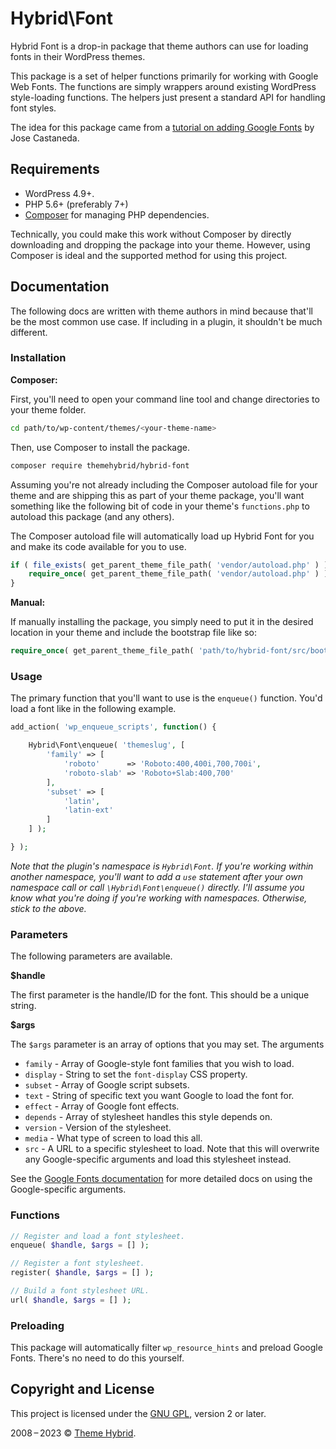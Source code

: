 # Hybrid\\Font

Hybrid Font is a drop-in package that theme authors can use for loading fonts in their WordPress themes.

This package is a set of helper functions primarily for working with Google Web Fonts. The functions are simply
wrappers around existing WordPress style-loading functions. The helpers just present a standard API for handling font styles.

The idea for this package came from a [tutorial on adding Google Fonts](https://blog.josemcastaneda.com/2016/02/29/adding-removing-fonts-from-a-theme/) by Jose Castaneda.

## Requirements

* WordPress 4.9+.
* PHP 5.6+ (preferably 7+)
* [Composer](https://getcomposer.org/) for managing PHP dependencies.

Technically, you could make this work without Composer by directly downloading and dropping the package into your theme.  However, using Composer is ideal and the supported method for using this project.

## Documentation

The following docs are written with theme authors in mind because that'll be the most common use case.  If including in a plugin, it shouldn't be much different.

### Installation

**Composer:**

First, you'll need to open your command line tool and change directories to your theme folder.

```bash
cd path/to/wp-content/themes/<your-theme-name>
```

Then, use Composer to install the package.

```bash
composer require themehybrid/hybrid-font
```

Assuming you're not already including the Composer autoload file for your theme and are shipping this as part of your theme package, you'll want something like the following bit of code in your theme's `functions.php` to autoload this package (and any others).

The Composer autoload file will automatically load up Hybrid Font for you and make its code available for you to use.

```php
if ( file_exists( get_parent_theme_file_path( 'vendor/autoload.php' ) ) ) {
	require_once( get_parent_theme_file_path( 'vendor/autoload.php' ) );
}
```

**Manual:**

If manually installing the package, you simply need to put it in the desired location in your theme and include the bootstrap file like so:

```php
require_once( get_parent_theme_file_path( 'path/to/hybrid-font/src/bootstrap-font.php' ) );
```

### Usage

The primary function that you'll want to use is the `enqueue()` function.  You'd load a font like in the following example.

```php
add_action( 'wp_enqueue_scripts', function() {

	Hybrid\Font\enqueue( 'themeslug', [
		'family' => [
			'roboto'      => 'Roboto:400,400i,700,700i',
			'roboto-slab' => 'Roboto+Slab:400,700'
		],
		'subset' => [
			'latin',
			'latin-ext'
		]
	] );

} );
```

_Note that the plugin's namespace is `Hybrid\Font`.  If you're working within another namespace, you'll want to add a `use` statement after your own namespace call or call `\Hybrid\Font\enqueue()` directly.  I'll assume you know what you're doing if you're working with namespaces.  Otherwise, stick to the above._

### Parameters

The following parameters are available.

**$handle**

The first parameter is the handle/ID for the font. This should be a unique string.

**$args**

The `$args` parameter is an array of options that you may set.  The arguments

* `family` - Array of Google-style font families that you wish to load.
* `display` - String to set the `font-display` CSS property.
* `subset` - Array of Google script subsets.
* `text` - String of specific text you want Google to load the font for.
* `effect` - Array of Google font effects.
* `depends` - Array of stylesheet handles this style depends on.
* `version` - Version of the stylesheet.
* `media` - What type of screen to load this all.
* `src` - A URL to a specific stylesheet to load. Note that this will overwrite any Google-specific arguments and load this stylesheet instead.

See the [Google Fonts documentation](https://developers.google.com/fonts/docs/getting_started) for more detailed docs on using the Google-specific arguments.

### Functions

```php
// Register and load a font stylesheet.
enqueue( $handle, $args = [] );

// Register a font stylesheet.
register( $handle, $args = [] );

// Build a font stylesheet URL.
url( $handle, $args = [] );
```

### Preloading

This package will automatically filter `wp_resource_hints` and preload Google Fonts. There's no need to do this yourself.

## Copyright and License

This project is licensed under the [GNU GPL](http://www.gnu.org/licenses/old-licenses/gpl-2.0.html), version 2 or later.

2008&thinsp;&ndash;&thinsp;2023 &copy; [Theme Hybrid](https://themehybrid.com).
